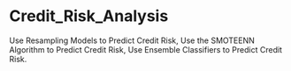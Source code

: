 # Credit_Risk_Analysis
Use Resampling Models to Predict Credit Risk, Use the SMOTEENN Algorithm to Predict Credit Risk, Use Ensemble Classifiers to Predict Credit Risk.
